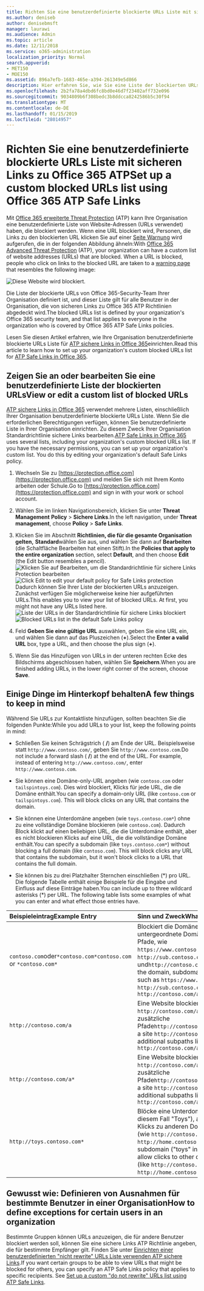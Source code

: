 ```yaml
---
title: Richten Sie eine benutzerdefinierte blockierte URLs Liste mit sicheren Links zu Office 365 ATP
ms.author: deniseb
author: denisebmsft
manager: laurawi
ms.audience: Admin
ms.topic: article
ms.date: 12/11/2018
ms.service: o365-administration
localization_priority: Normal
search.appverid:
- MET150
- MOE150
ms.assetid: 896a7efb-1683-465e-a394-261349e5d866
description: Hier erfahren Sie, wie Sie eine Liste der blockierten URLs für Ihre Organisation mit Office 365 erweiterte Threat Protection einrichten. Blockierte URLs werden auf e-Mail-Nachrichten und Office-Dokumenten gemäß Ihrer ATP sichere Links Richtlinien angewendet.
ms.openlocfilehash: 2b2fa78a4dbd6fc8bd0e46d7f23402aff732e096
ms.sourcegitcommit: 9034809b6f308bedc3b8ddcca8242586b5c30f94
ms.translationtype: MT
ms.contentlocale: de-DE
ms.lasthandoff: 01/15/2019
ms.locfileid: "28014957"
---
```

# <a name="set-up-a-custom-blocked-urls-list-using-office-365-atp-safe-links"></a><span data-ttu-id="1fb2c-104">Richten Sie eine benutzerdefinierte blockierte URLs Liste mit sicheren Links zu Office 365 ATP</span><span class="sxs-lookup"><span data-stu-id="1fb2c-104">Set up a custom blocked URLs list using Office 365 ATP Safe Links</span></span>

<span data-ttu-id="1fb2c-p102">Mit [Office 365 erweiterte Threat Protection](office-365-atp.md) (ATP) kann Ihre Organisation eine benutzerdefinierte Liste von Website-Adressen (URLs verwendet) haben, die blockiert werden. Wenn eine URL blockiert wird, Personen, die Links zu den blockierten URL klicken Sie auf einer [Seite Warnung](atp-safe-links-warning-pages.md) wird aufgerufen, die in der folgenden Abbildung ähneln:</span><span class="sxs-lookup"><span data-stu-id="1fb2c-p102">With [Office 365 Advanced Threat Protection](office-365-atp.md) (ATP), your organization can have a custom list of website addresses (URLs) that are blocked. When a URL is blocked, people who click on links to the blocked URL are taken to a [warning page](atp-safe-links-warning-pages.md) that resembles the following image:</span></span> 
  
![Diese Website wird blockiert.](media/6b4bda2d-a1e6-419e-8b10-588e83c3af3f.png)
  
<span data-ttu-id="1fb2c-108">Die Liste der blockierte URLs von Office 365-Security-Team Ihrer Organisation definiert ist, und dieser Liste gilt für alle Benutzer in der Organisation, die von sicheren Links zu Office 365 ATP Richtlinien abgedeckt wird.</span><span class="sxs-lookup"><span data-stu-id="1fb2c-108">The blocked URLs list is defined by your organization's Office 365 security team, and that list applies to everyone in the organization who is covered by Office 365 ATP Safe Links policies.</span></span> 
  
<span data-ttu-id="1fb2c-109">Lesen Sie diesen Artikel erfahren, wie Ihre Organisation benutzerdefinierte blockierte URLs Liste für [ATP sichere Links in Office 365](atp-safe-links.md)einrichten.</span><span class="sxs-lookup"><span data-stu-id="1fb2c-109">Read this article to learn how to set up your organization's custom blocked URLs list for [ATP Safe Links in Office 365](atp-safe-links.md).</span></span>
  
## <a name="view-or-edit-a-custom-list-of-blocked-urls"></a><span data-ttu-id="1fb2c-110">Zeigen Sie an oder bearbeiten Sie eine benutzerdefinierte Liste der blockierten URLs</span><span class="sxs-lookup"><span data-stu-id="1fb2c-110">View or edit a custom list of blocked URLs</span></span>

<span data-ttu-id="1fb2c-p103">[ATP sichere Links in Office 365](atp-safe-links.md) verwendet mehrere Listen, einschließlich Ihrer Organisation benutzerdefinierte blockierte URLs Liste. Wenn Sie die erforderlichen Berechtigungen verfügen, können Sie benutzerdefinierte Liste in Ihrer Organisation einrichten. Zu diesem Zweck Ihrer Organisation Standardrichtlinie sichere Links bearbeiten.</span><span class="sxs-lookup"><span data-stu-id="1fb2c-p103">[ATP Safe Links in Office 365](atp-safe-links.md) uses several lists, including your organization's custom blocked URLs list. If you have the necessary permissions, you can set up your organization's custom list. You do this by editing your organization's default Safe Links policy.</span></span>
  
1. <span data-ttu-id="1fb2c-114">Wechseln Sie zu [https://protection.office.com](https://protection.office.com) und melden Sie sich mit Ihrem Konto arbeiten oder Schule.</span><span class="sxs-lookup"><span data-stu-id="1fb2c-114">Go to [https://protection.office.com](https://protection.office.com) and sign in with your work or school account.</span></span> 
    
2. <span data-ttu-id="1fb2c-115">Wählen Sie im linken Navigationsbereich, klicken Sie unter **Threat Management** **Policy** \> **Sichere Links**.</span><span class="sxs-lookup"><span data-stu-id="1fb2c-115">In the left navigation, under **Threat management**, choose **Policy** \> **Safe Links**.</span></span>
    
3. <span data-ttu-id="1fb2c-116">Klicken Sie im Abschnitt **Richtlinien, die für die gesamte Organisation gelten,** **Standard**wählen Sie aus, und wählen Sie dann auf **Bearbeiten** (die Schaltfläche Bearbeiten hat einen Stift).</span><span class="sxs-lookup"><span data-stu-id="1fb2c-116">In the **Policies that apply to the entire organization** section, select **Default**, and then choose **Edit** (the Edit button resembles a pencil).</span></span><br/><span data-ttu-id="1fb2c-117">![Klicken Sie auf Bearbeiten, um die Standardrichtlinie für sichere Links Protection bearbeiten](media/d08f9615-d947-4033-813a-d310ec2c8cca.png)</span><span class="sxs-lookup"><span data-stu-id="1fb2c-117">![Click Edit to edit your default policy for Safe Links protection](media/d08f9615-d947-4033-813a-d310ec2c8cca.png)</span></span><br/><span data-ttu-id="1fb2c-p104">Dadurch können Sie Ihrer Liste der blockierten URLs anzuzeigen. Zunächst verfügen Sie möglicherweise keine hier aufgeführten URLs.</span><span class="sxs-lookup"><span data-stu-id="1fb2c-p104">This enables you to view your list of blocked URLs. At first, you might not have any URLs listed here.</span></span><br/><span data-ttu-id="1fb2c-120">![Liste der URLs in der Standardrichtlinie für sichere Links blockiert](media/575e1449-6191-40ac-b626-030a2fd3fb11.png)</span><span class="sxs-lookup"><span data-stu-id="1fb2c-120">![Blocked URLs list in the default Safe Links policy](media/575e1449-6191-40ac-b626-030a2fd3fb11.png)</span></span>
  
4. <span data-ttu-id="1fb2c-121">Feld **Geben Sie eine gültige URL** auswählen, geben Sie eine URL ein, und wählen Sie dann auf das Pluszeichen (**+**).</span><span class="sxs-lookup"><span data-stu-id="1fb2c-121">Select the **Enter a valid URL** box, type a URL, and then choose the plus sign (**+**).</span></span> 

5. <span data-ttu-id="1fb2c-122">Wenn Sie das Hinzufügen von URLs in der unteren rechten Ecke des Bildschirms abgeschlossen haben, wählen Sie **Speichern**.</span><span class="sxs-lookup"><span data-stu-id="1fb2c-122">When you are finished adding URLs, in the lower right corner of the screen, choose **Save**.</span></span>
    
## <a name="a-few-things-to-keep-in-mind"></a><span data-ttu-id="1fb2c-123">Einige Dinge im Hinterkopf behalten</span><span class="sxs-lookup"><span data-stu-id="1fb2c-123">A few things to keep in mind</span></span>

<span data-ttu-id="1fb2c-124">Während Sie URLs zur Kontaktliste hinzufügen, sollten beachten Sie die folgenden Punkte:</span><span class="sxs-lookup"><span data-stu-id="1fb2c-124">While you add URLs to your list, keep the following points in mind:</span></span> 

- <span data-ttu-id="1fb2c-p105">Schließen Sie keinen Schrägstrich ( **/**) am Ende der URL. Beispielsweise statt `http://www.contoso.com/`, geben Sie `http://www.contoso.com`.</span><span class="sxs-lookup"><span data-stu-id="1fb2c-p105">Do not include a forward slash ( **/**) at the end of the URL. For example, instead of entering `http://www.contoso.com/`, enter `http://www.contoso.com`.</span></span>
    
- <span data-ttu-id="1fb2c-p106">Sie können eine Domäne-only-URL angeben (wie `contoso.com` oder `tailspintoys.com`). Dies wird blockiert, Klicks für jede URL, die die Domäne enthält.</span><span class="sxs-lookup"><span data-stu-id="1fb2c-p106">You can specify a domain-only URL (like `contoso.com` or `tailspintoys.com`). This will block clicks on any URL that contains the domain.</span></span>

- <span data-ttu-id="1fb2c-p107">Sie können eine Unterdomäne angeben (wie `toys.contoso.com*`) ohne zu eine vollständige Domäne blockieren (wie `contoso.com`). Dadurch Block klickt auf einen beliebigen URL, die die Unterdomäne enthält, aber es nicht blockieren Klicks auf eine URL, die die vollständige Domäne enthält.</span><span class="sxs-lookup"><span data-stu-id="1fb2c-p107">You can specify a subdomain (like `toys.contoso.com*`) without blocking a full domain (like `contoso.com`). This will block clicks any URL that contains the subdomain, but it won't block clicks to a URL that contains the full domain.</span></span>  
    
- <span data-ttu-id="1fb2c-p108">Sie können bis zu drei Platzhalter Sternchen einschließen (\*) pro URL. Die folgende Tabelle enthält einige Beispiele für die Eingabe und Einfluss auf diese Einträge haben.</span><span class="sxs-lookup"><span data-stu-id="1fb2c-p108">You can include up to three wildcard asterisks (\*) per URL. The following table lists some examples of what you can enter and what effect those entries have.</span></span>
    
|<span data-ttu-id="1fb2c-133">**Beispieleintrag**</span><span class="sxs-lookup"><span data-stu-id="1fb2c-133">**Example Entry**</span></span>|<span data-ttu-id="1fb2c-134">**Sinn und Zweck**</span><span class="sxs-lookup"><span data-stu-id="1fb2c-134">**What It Does**</span></span>|
|:-----|:-----|
|<span data-ttu-id="1fb2c-135">`contoso.com`oder`*contoso.com*`</span><span class="sxs-lookup"><span data-stu-id="1fb2c-135">`contoso.com` or `*contoso.com*`</span></span>  <br/> |<span data-ttu-id="1fb2c-136">Blockiert die Domäne, untergeordnete Domänen und Pfade, wie `https://www.contoso.com`, `http://sub.contoso.com`, und`http://contoso.com/abc`</span><span class="sxs-lookup"><span data-stu-id="1fb2c-136">Blocks the domain, subdomains, and paths, such as `https://www.contoso.com`, `http://sub.contoso.com`, and `http://contoso.com/abc`</span></span>  <br/> |
|`http://contoso.com/a`  <br/> |<span data-ttu-id="1fb2c-137">Eine Website blockiert `http://contoso.com/a` aber keine zusätzliche Pfade`http://contoso.com/a/b`</span><span class="sxs-lookup"><span data-stu-id="1fb2c-137">Blocks a site `http://contoso.com/a` but not additional subpaths like `http://contoso.com/a/b`</span></span>  <br/> |
|`http://contoso.com/a*`  <br/> |<span data-ttu-id="1fb2c-138">Eine Website blockiert `http://contoso.com/a` und wie Sie zusätzliche Pfade`http://contoso.com/a/b`</span><span class="sxs-lookup"><span data-stu-id="1fb2c-138">Blocks a site `http://contoso.com/a` and additional subpaths like `http://contoso.com/a/b`</span></span>  <br/> |
|`http://toys.contoso.com*`  <br/> |<span data-ttu-id="1fb2c-139">Blöcke eine Unterdomäne (in diesem Fall "Toys"), aber zulassen Klicks zu anderen Domänen-URLs (wie `http://contoso.com` oder `http://home.contoso.com`).</span><span class="sxs-lookup"><span data-stu-id="1fb2c-139">Blocks a subdomain ("toys" in this case) but allow clicks to other domain URLs (like `http://contoso.com` or `http://home.contoso.com`).</span></span>  <br/> |
   

## <a name="how-to-define-exceptions-for-certain-users-in-an-organization"></a><span data-ttu-id="1fb2c-140">Gewusst wie: Definieren von Ausnahmen für bestimmte Benutzer in einer Organisation</span><span class="sxs-lookup"><span data-stu-id="1fb2c-140">How to define exceptions for certain users in an organization</span></span>

<span data-ttu-id="1fb2c-p109">Bestimmte Gruppen können URLs anzuzeigen, die für andere Benutzer blockiert werden soll, können Sie eine sichere Links ATP Richtlinie angeben, die für bestimmte Empfänger gilt. Finden Sie unter [Einrichten einer benutzerdefinierten "nicht rewrite" URLs Liste verwenden ATP sichere Links](set-up-a-custom-do-not-rewrite-urls-list-with-atp.md).</span><span class="sxs-lookup"><span data-stu-id="1fb2c-p109">If you want certain groups to be able to view URLs that might be blocked for others, you can specify an ATP Safe Links policy that applies to specific recipients. See [Set up a custom "do not rewrite" URLs list using ATP Safe Links](set-up-a-custom-do-not-rewrite-urls-list-with-atp.md).</span></span>
  

